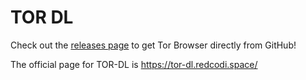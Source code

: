 # TOR DL

Check out the [releases page](https://github.com/RealRedcodi/TOR-DL/releases) to get Tor Browser directly from GitHub!

The official page for TOR-DL is https://tor-dl.redcodi.space/
